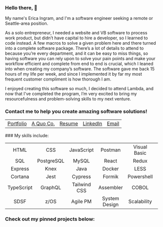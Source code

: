 ### Hello there, 👋

My name's Erica Ingram, and I'm a software engineer seeking a remote or Seattle-area position.

As a solo entrepreneur, I needed a website and VB software to process work product, but didn’t have capital to hire a developer, so I learned to code instead. A few macros to solve a given problem here and there turned into a complete software package. There’s a lot of details to attend to because you’re every department, and it can be easy to miss things, so having software you can rely upon to solve your pain points and make your workflow efficient and complete from end to end is crucial, which I leaned into when creating my company’s software. The software gave me back 15 hours of my life per week, and since I implemented it by far my most frequent customer compliment is how thorough I am.

I enjoyed creating this software so much, I decided to attend Lambda, and now that I've completed the program, I’m very excited to bring my resourcefulness and problem-solving skills to my next venture. 

### Contact me to help you create amazing software solutions!
<p style="text-align: center;">

|                                         |                                    |                                                         |                                                      |                                                  |
|-----------------------------------------|------------------------------------|---------------------------------------------------------|------------------------------------------------------|--------------------------------------------------|
| [Portfolio](http://www.ericaingram.com) | [A Quo Co.](https://www.aquoco.co) | [Resume](https://www.aquoco.co/Erica_Ingram_Resume.pdf) | [LinkedIn](https://www.linkedin.com/in/aquocotrans/) | [Email](mailto:evoingram@aquoco.onmicrosoft.com) |
</p>
### My skills include:

|               |              |              |                |              |              |
|:-------------:|:------------:|:------------:|:--------------:|:------------:|:------------:|
|      HTML     |      CSS     |  JavaScript  |     Postman    | Visual Basic |      Git     |
|      SQL      |  PostgreSQL  |     MySQL    |      React     |     Redux    |     Node     |
|    Express    |     Knex     |     Java     |      Docker    |     LESS     |     Emmet    |
|    Cortana    |     Jest     |    Cypress   |      Formik    |  Powershell  |    Python    |
|   TypeScript  |    GraphQL   | Tailwind CSS |    Assembler   |     COBOL    |     REXX     |
|      SDSF     |     z/OS     |   Agile PM   |  System Design |  Scalability |              |

### Check out my pinned projects below:
